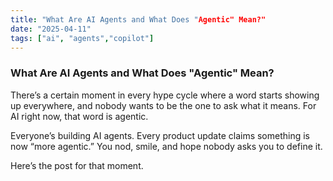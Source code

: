 ```yaml
---
title: "What Are AI Agents and What Does "Agentic" Mean?"
date: "2025-04-11"
tags: ["ai", "agents","copilot"]
---
```


### What Are AI Agents and What Does "Agentic" Mean?
There’s a certain moment in every hype cycle where a word starts showing up everywhere, and nobody wants to be the one to ask what it means. For AI right now, that word is agentic.

Everyone’s building AI agents. Every product update claims something is now “more agentic.” You nod, smile, and hope nobody asks you to define it.

Here’s the post for that moment.

